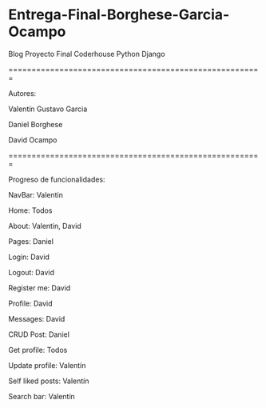 # Entrega-Final-Borghese-Garcia-Ocampo
Blog Proyecto Final Coderhouse Python Django

=======================================================

Autores:

Valentín Gustavo Garcia

Daniel Borghese

David Ocampo

=======================================================

Progreso de funcionalidades:


NavBar: Valentin

Home: Todos

About: Valentin, David

Pages: Daniel

Login: David

Logout: David

Register me: David

Profile: David

Messages: David

CRUD Post: Daniel

Get profile: Todos

Update profile: Valentín

Self liked posts: Valentín

Search bar: Valentín
